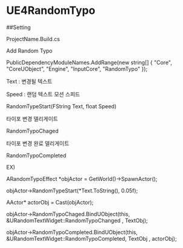 # UE4RandomTypo



##Setting 

ProjectName.Build.cs


Add Random Typo


PublicDependencyModuleNames.AddRange(new string[] { 
"Core", "CoreUObject", "Engine", "InputCore", "RandomTypo" 
});
  
 
  
Text : 변경될 텍스트

Speed : 랜덤 텍스트 모션 스피드
 
RandomTypeStart(FString Text, float Speed)


타이포 변경 델리게이트

RandomTypoChaged

타이포 변경 완료 델리게이트 

RandomTypoCompleted



 
EX)

ARandomTypoEffect *objActor = GetWorld()->SpawnActor<ARandomTypoEffect>();
  
  
objActor->RandomTypeStart(*Text.ToString(), 0.05f);
  
  
AActor* actorObj = Cast<AActor>(objActor);  
  
  
objActor->RandomTypoChaged.BindUObject(this, &URandomTextWidget::RandomTypoChanged , TextObj);
  
  
objActor->RandomTypoCompleted.BindUObject(this, &URandomTextWidget::RandomTypoCompleted, TextObj , actorObj);
